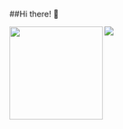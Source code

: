 
##Hi there! 👋


<div>
  <img height="165" align="left" src="https://github-readme-stats.vercel.app/api?username=blueputty01&count_private=true&include_all_commits=true" />
  <img src="https://github-readme-stats.vercel.app/api/top-langs/?username=blueputty01&layout=compact" />
</div>

